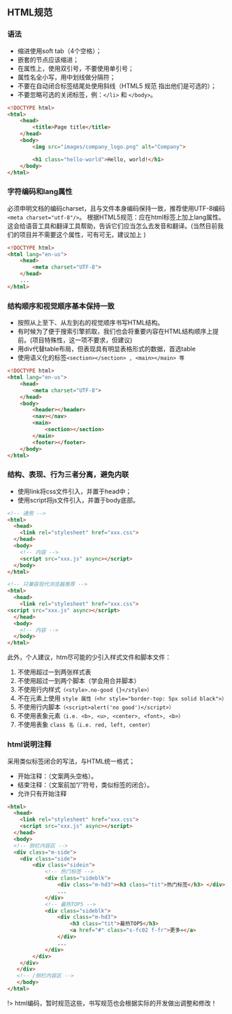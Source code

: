 ## HTML规范

### 语法
- 缩进使用soft tab（4个空格）；
- 嵌套的节点应该缩进；
- 在属性上，使用双引号，不要使用单引号；
- 属性名全小写，用中划线做分隔符；
- 不要在自动闭合标签结尾处使用斜线（HTML5 规范 指出他们是可选的）；
- 不要忽略可选的关闭标签，例：`</li>` 和 `</body>`。

```html
<!DOCTYPE html>
<html>
    <head>
        <title>Page title</title>
    </head>
    <body>
        <img src="images/company_logo.png" alt="Company">

        <h1 class="hello-world">Hello, world!</h1>
    </body>
</html>
```

### 字符编码和lang属性

必须申明文档的编码charset，且与文件本身编码保持一致，推荐使用UTF-8编码`<meta charset="utf-8"/>`。
根据HTML5规范：应在html标签上加上lang属性。这会给语音工具和翻译工具帮助，告诉它们应当怎么去发音和翻译。(当然目前我们的项目并不需要这个属性，可有可无，建议加上 )


```html
<!DOCTYPE html>
<html lang="en-us">
    <head>
        <meta charset="UTF-8">
    </head>
    ...
</html>
```

### 结构顺序和视觉顺序基本保持一致

- 按照从上至下、从左到右的视觉顺序书写HTML结构。
- 有时候为了便于搜索引擎抓取，我们也会将重要内容在HTML结构顺序上提前。(项目特殊性，这一项不要求，但建议)
- 用div代替table布局，但表现具有明显表格形式的数据，首选table
- 使用语义化的标签`<section></section> , <main></main> 等`

```html
<!DOCTYPE html>
<html lang="en-us">
    <head>
        <meta charset="UTF-8">
    </head>
    <body>
        <header></header>
        <nav></nav>
        <main>
            <section></section>
        </main>
        <footer></footer>
    </body>
</html>
```

### 结构、表现、行为三者分离，避免内联

- 使用link将css文件引入，并置于head中；
- 使用script将js文件引入，并置于body底部。

```html
<!-- 通用 -->
<html>
  <head>
    <link rel="stylesheet" href="xxx.css">
  </head>
  <body>
    <!-- 内容 -->
    <script src="xxx.js" async></script>
  </body>
</html>
```
```html
<!-- 只兼容现代浏览器推荐 -->
<html>
  <head>
    <link rel="stylesheet" href="xxx.css">
<script src="xxx.js" async></script>
  </head>
  <body>
    <!-- 内容 -->
  </body>
</html>
```
此外，个人建议，htm尽可能的少引入样式文件和脚本文件：
1. 不使用超过一到两张样式表
2. 不使用超过一到两个脚本（学会用合并脚本）
3. 不使用行内样式`（<style>.no-good {}</style>）`
4. 不在元素上使用 `style 属性（<hr style="border-top: 5px solid black">）`
5. 不使用行内脚本`（<script>alert('no good')</script>）`
6. 不使用表象元素`（i.e. <b>, <u>, <center>, <font>, <b>）`
7. 不使用表象 `class 名（i.e. red, left, center）`

### html说明注释

采用类似标签闭合的写法，与HTML统一格式；
- 开始注释：（文案两头空格）。
- 结束注释：（文案前加“/”符号，类似标签的闭合）。
- 允许只有开始注释

```html
<html>
  <head>
    <link rel="stylesheet" href="xxx.css">
    <script src="xxx.js" async></script>
  </head>
  <body>
  <!-- 侧栏内容区 -->
  <div class="m-side">
    <div class="side">
        <div class="sidein">
            <!-- 热门标签 -->
            <div class="sideblk">
                <div class="m-hd3"><h3 class="tit">热门标签</h3> </div>
                ...
            </div>
            <!-- 最热TOP5 -->
            <div class="sideblk">
                <div class="m-hd3">
                    <h3 class="tit">最热TOP5</h3> 
                    <a href="#" class="s-fc02 f-fr">更多»</a>
                </div>
                ...
            </div>
        </div>
    </div>
   </div>
   <!-- /侧栏内容区 -->
   </body>
</html>
```

!> html编码，暂时规范这些，书写规范也会根据实际的开发做出调整和修改！